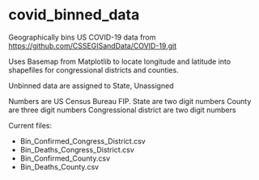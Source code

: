 # covid_binned_data

Geographically bins US COVID-19 data from https://github.com/CSSEGISandData/COVID-19.git

Uses Basemap from Matplotlib to locate longitude and latitude into shapefiles for congressional districts and counties.

Unbinned data are assigned to State, Unassigned

Numbers are US Census Bureau FIP.
    State are two digit numbers
    County are three digit numbers
    Congressional district are two digit numbers

Current files:
* Bin_Confirmed_Congress_District.csv
* Bin_Deaths_Congress_District.csv
* Bin_Confirmed_County.csv
* Bin_Deaths_County.csv
